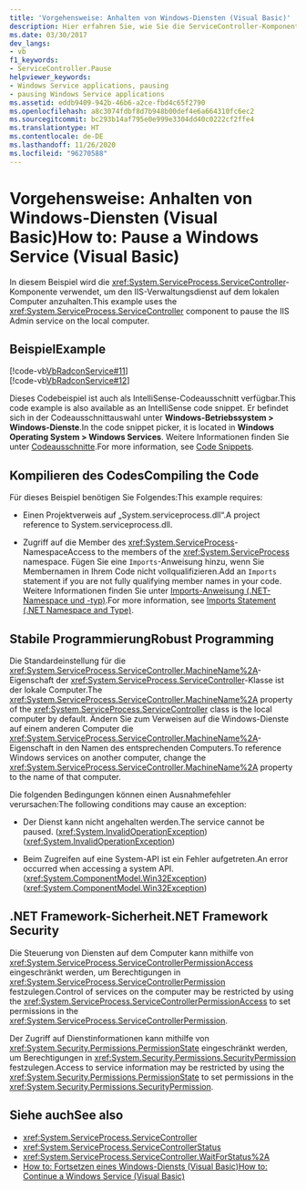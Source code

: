 ```yaml
---
title: 'Vorgehensweise: Anhalten von Windows-Diensten (Visual Basic)'
description: Hier erfahren Sie, wie Sie die ServiceController-Komponente verwenden, um einen Windows-Dienst (z. B. den IIS-Verwaltungsdienst) auf einem lokalen Computer mit Visual Basic anzuhalten.
ms.date: 03/30/2017
dev_langs:
- vb
f1_keywords:
- ServiceController.Pause
helpviewer_keywords:
- Windows Service applications, pausing
- pausing Windows Service applications
ms.assetid: eddb9409-942b-46b6-a2ce-fbd4c65f2790
ms.openlocfilehash: a8c3074fdbf8d7b948b00def4e6a664310fc6ec2
ms.sourcegitcommit: bc293b14af795e0e999e3304dd40c0222cf2ffe4
ms.translationtype: HT
ms.contentlocale: de-DE
ms.lasthandoff: 11/26/2020
ms.locfileid: "96270588"
---
```

# <a name="how-to-pause-a-windows-service-visual-basic"></a><span data-ttu-id="1c1ef-103">Vorgehensweise: Anhalten von Windows-Diensten (Visual Basic)</span><span class="sxs-lookup"><span data-stu-id="1c1ef-103">How to: Pause a Windows Service (Visual Basic)</span></span>

<span data-ttu-id="1c1ef-104">In diesem Beispiel wird die <xref:System.ServiceProcess.ServiceController>-Komponente verwendet, um den IIS-Verwaltungsdienst auf dem lokalen Computer anzuhalten.</span><span class="sxs-lookup"><span data-stu-id="1c1ef-104">This example uses the <xref:System.ServiceProcess.ServiceController> component to pause the IIS Admin service on the local computer.</span></span>  
  
## <a name="example"></a><span data-ttu-id="1c1ef-105">Beispiel</span><span class="sxs-lookup"><span data-stu-id="1c1ef-105">Example</span></span>  

 [!code-vb[VbRadconService#11](../../../samples/snippets/visualbasic/VS_Snippets_VBCSharp/VbRadconService/VB/MyNewService.vb#11)]  
[!code-vb[VbRadconService#12](../../../samples/snippets/visualbasic/VS_Snippets_VBCSharp/VbRadconService/VB/MyNewService.vb#12)]  
  
 <span data-ttu-id="1c1ef-106">Dieses Codebeispiel ist auch als IntelliSense-Codeausschnitt verfügbar.</span><span class="sxs-lookup"><span data-stu-id="1c1ef-106">This code example is also available as an IntelliSense code snippet.</span></span> <span data-ttu-id="1c1ef-107">Er befindet sich in der Codeausschnittauswahl unter **Windows-Betriebssystem > Windows-Dienste**.</span><span class="sxs-lookup"><span data-stu-id="1c1ef-107">In the code snippet picker, it is located in **Windows Operating System > Windows Services**.</span></span> <span data-ttu-id="1c1ef-108">Weitere Informationen finden Sie unter [Codeausschnitte](/visualstudio/ide/code-snippets).</span><span class="sxs-lookup"><span data-stu-id="1c1ef-108">For more information, see [Code Snippets](/visualstudio/ide/code-snippets).</span></span>  
  
## <a name="compiling-the-code"></a><span data-ttu-id="1c1ef-109">Kompilieren des Codes</span><span class="sxs-lookup"><span data-stu-id="1c1ef-109">Compiling the Code</span></span>  

 <span data-ttu-id="1c1ef-110">Für dieses Beispiel benötigen Sie Folgendes:</span><span class="sxs-lookup"><span data-stu-id="1c1ef-110">This example requires:</span></span>  
  
- <span data-ttu-id="1c1ef-111">Einen Projektverweis auf „System.serviceprocess.dll“.</span><span class="sxs-lookup"><span data-stu-id="1c1ef-111">A project reference to System.serviceprocess.dll.</span></span>  
  
- <span data-ttu-id="1c1ef-112">Zugriff auf die Member des <xref:System.ServiceProcess>-Namespace</span><span class="sxs-lookup"><span data-stu-id="1c1ef-112">Access to the members of the <xref:System.ServiceProcess> namespace.</span></span> <span data-ttu-id="1c1ef-113">Fügen Sie eine `Imports`-Anweisung hinzu, wenn Sie Membernamen in Ihrem Code nicht vollqualifizieren.</span><span class="sxs-lookup"><span data-stu-id="1c1ef-113">Add an `Imports` statement if you are not fully qualifying member names in your code.</span></span> <span data-ttu-id="1c1ef-114">Weitere Informationen finden Sie unter [Imports-Anweisung (.NET-Namespace und -typ)](../../visual-basic/language-reference/statements/imports-statement-net-namespace-and-type.md).</span><span class="sxs-lookup"><span data-stu-id="1c1ef-114">For more information, see [Imports Statement (.NET Namespace and Type)](../../visual-basic/language-reference/statements/imports-statement-net-namespace-and-type.md).</span></span>  
  
## <a name="robust-programming"></a><span data-ttu-id="1c1ef-115">Stabile Programmierung</span><span class="sxs-lookup"><span data-stu-id="1c1ef-115">Robust Programming</span></span>  

 <span data-ttu-id="1c1ef-116">Die Standardeinstellung für die <xref:System.ServiceProcess.ServiceController.MachineName%2A>-Eigenschaft der <xref:System.ServiceProcess.ServiceController>-Klasse ist der lokale Computer.</span><span class="sxs-lookup"><span data-stu-id="1c1ef-116">The <xref:System.ServiceProcess.ServiceController.MachineName%2A> property of the <xref:System.ServiceProcess.ServiceController> class is the local computer by default.</span></span> <span data-ttu-id="1c1ef-117">Ändern Sie zum Verweisen auf die Windows-Dienste auf einem anderen Computer die <xref:System.ServiceProcess.ServiceController.MachineName%2A>-Eigenschaft in den Namen des entsprechenden Computers.</span><span class="sxs-lookup"><span data-stu-id="1c1ef-117">To reference Windows services on another computer, change the <xref:System.ServiceProcess.ServiceController.MachineName%2A> property to the name of that computer.</span></span>  
  
 <span data-ttu-id="1c1ef-118">Die folgenden Bedingungen können einen Ausnahmefehler verursachen:</span><span class="sxs-lookup"><span data-stu-id="1c1ef-118">The following conditions may cause an exception:</span></span>  
  
- <span data-ttu-id="1c1ef-119">Der Dienst kann nicht angehalten werden.</span><span class="sxs-lookup"><span data-stu-id="1c1ef-119">The service cannot be paused.</span></span> <span data-ttu-id="1c1ef-120">(<xref:System.InvalidOperationException>)</span><span class="sxs-lookup"><span data-stu-id="1c1ef-120">(<xref:System.InvalidOperationException>)</span></span>  
  
- <span data-ttu-id="1c1ef-121">Beim Zugreifen auf eine System-API ist ein Fehler aufgetreten.</span><span class="sxs-lookup"><span data-stu-id="1c1ef-121">An error occurred when accessing a system API.</span></span> <span data-ttu-id="1c1ef-122">(<xref:System.ComponentModel.Win32Exception>)</span><span class="sxs-lookup"><span data-stu-id="1c1ef-122">(<xref:System.ComponentModel.Win32Exception>)</span></span>  
  
## <a name="net-framework-security"></a><span data-ttu-id="1c1ef-123">.NET Framework-Sicherheit</span><span class="sxs-lookup"><span data-stu-id="1c1ef-123">.NET Framework Security</span></span>  

 <span data-ttu-id="1c1ef-124">Die Steuerung von Diensten auf dem Computer kann mithilfe von <xref:System.ServiceProcess.ServiceControllerPermissionAccess> eingeschränkt werden, um Berechtigungen in <xref:System.ServiceProcess.ServiceControllerPermission> festzulegen.</span><span class="sxs-lookup"><span data-stu-id="1c1ef-124">Control of services on the computer may be restricted by using the <xref:System.ServiceProcess.ServiceControllerPermissionAccess> to set permissions in the <xref:System.ServiceProcess.ServiceControllerPermission>.</span></span>  
  
 <span data-ttu-id="1c1ef-125">Der Zugriff auf Dienstinformationen kann mithilfe von <xref:System.Security.Permissions.PermissionState> eingeschränkt werden, um Berechtigungen in <xref:System.Security.Permissions.SecurityPermission> festzulegen.</span><span class="sxs-lookup"><span data-stu-id="1c1ef-125">Access to service information may be restricted by using the <xref:System.Security.Permissions.PermissionState> to set permissions in the <xref:System.Security.Permissions.SecurityPermission>.</span></span>  
  
## <a name="see-also"></a><span data-ttu-id="1c1ef-126">Siehe auch</span><span class="sxs-lookup"><span data-stu-id="1c1ef-126">See also</span></span>

- <xref:System.ServiceProcess.ServiceController>
- <xref:System.ServiceProcess.ServiceControllerStatus>
- <xref:System.ServiceProcess.ServiceController.WaitForStatus%2A>
- [<span data-ttu-id="1c1ef-127">How to: Fortsetzen eines Windows-Diensts (Visual Basic)</span><span class="sxs-lookup"><span data-stu-id="1c1ef-127">How to: Continue a Windows Service (Visual Basic)</span></span>](how-to-continue-a-windows-service-visual-basic.md)
